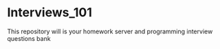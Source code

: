 # Interviews_101
This repository will is your homework server and programming interview questions bank
